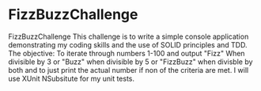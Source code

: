# FizzBuzzChallenge
FizzBuzzChallenge This challenge is to write a simple console application demonstrating my coding skills and the use of SOLID principles and TDD. The objective: To iterate through numbers 1-100 and output "Fizz" When divisible by 3 or "Buzz" when divisible by 5 or "FizzBuzz" when divisble by both and to just print the actual number if non of the criteria are met. I will use XUnit NSubsitute for my unit tests.
